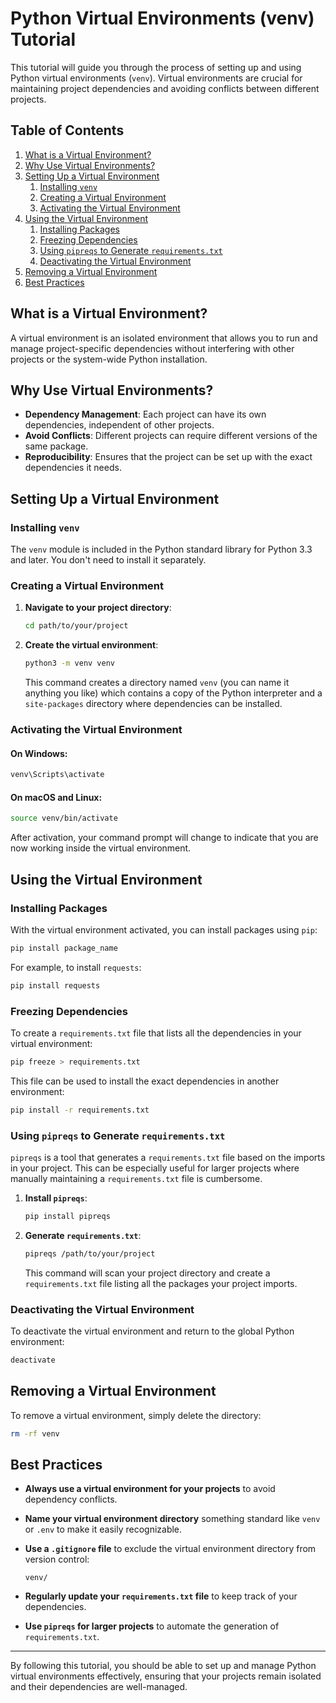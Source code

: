 # Python Virtual Environments (venv) Tutorial

This tutorial will guide you through the process of setting up and using Python virtual environments (`venv`). Virtual environments are crucial for maintaining project dependencies and avoiding conflicts between different projects.

## Table of Contents
1. [What is a Virtual Environment?](#what-is-a-virtual-environment)
2. [Why Use Virtual Environments?](#why-use-virtual-environments)
3. [Setting Up a Virtual Environment](#setting-up-a-virtual-environment)
    1. [Installing `venv`](#installing-venv)
    2. [Creating a Virtual Environment](#creating-a-virtual-environment)
    3. [Activating the Virtual Environment](#activating-the-virtual-environment)
4. [Using the Virtual Environment](#using-the-virtual-environment)
    1. [Installing Packages](#installing-packages)
    2. [Freezing Dependencies](#freezing-dependencies)
    3. [Using `pipreqs` to Generate `requirements.txt`](#using-pipreqs-to-generate-requirementstxt)
    4. [Deactivating the Virtual Environment](#deactivating-the-virtual-environment)
5. [Removing a Virtual Environment](#removing-a-virtual-environment)
6. [Best Practices](#best-practices)

## What is a Virtual Environment?

A virtual environment is an isolated environment that allows you to run and manage project-specific dependencies without interfering with other projects or the system-wide Python installation.

## Why Use Virtual Environments?

- **Dependency Management**: Each project can have its own dependencies, independent of other projects.
- **Avoid Conflicts**: Different projects can require different versions of the same package.
- **Reproducibility**: Ensures that the project can be set up with the exact dependencies it needs.

## Setting Up a Virtual Environment

### Installing `venv`

The `venv` module is included in the Python standard library for Python 3.3 and later. You don't need to install it separately.

### Creating a Virtual Environment

1. **Navigate to your project directory**:
    ```sh
    cd path/to/your/project
    ```

2. **Create the virtual environment**:
    ```sh
    python3 -m venv venv
    ```
    This command creates a directory named `venv` (you can name it anything you like) which contains a copy of the Python interpreter and a `site-packages` directory where dependencies can be installed.

### Activating the Virtual Environment

#### On Windows:
```sh
venv\Scripts\activate
```

#### On macOS and Linux:
```sh
source venv/bin/activate
```

After activation, your command prompt will change to indicate that you are now working inside the virtual environment.

## Using the Virtual Environment

### Installing Packages

With the virtual environment activated, you can install packages using `pip`:

```sh
pip install package_name
```

For example, to install `requests`:

```sh
pip install requests
```

### Freezing Dependencies

To create a `requirements.txt` file that lists all the dependencies in your virtual environment:

```sh
pip freeze > requirements.txt
```

This file can be used to install the exact dependencies in another environment:

```sh
pip install -r requirements.txt
```

### Using `pipreqs` to Generate `requirements.txt`

`pipreqs` is a tool that generates a `requirements.txt` file based on the imports in your project. This can be especially useful for larger projects where manually maintaining a `requirements.txt` file is cumbersome.

1. **Install `pipreqs`**:
    ```sh
    pip install pipreqs
    ```

2. **Generate `requirements.txt`**:
    ```sh
    pipreqs /path/to/your/project
    ```
    This command will scan your project directory and create a `requirements.txt` file listing all the packages your project imports.

### Deactivating the Virtual Environment

To deactivate the virtual environment and return to the global Python environment:

```sh
deactivate
```

## Removing a Virtual Environment

To remove a virtual environment, simply delete the directory:

```sh
rm -rf venv
```

## Best Practices

- **Always use a virtual environment for your projects** to avoid dependency conflicts.
- **Name your virtual environment directory** something standard like `venv` or `.env` to make it easily recognizable.
- **Use a `.gitignore` file** to exclude the virtual environment directory from version control:

    ```plaintext
    venv/
    ```

- **Regularly update your `requirements.txt` file** to keep track of your dependencies.
- **Use `pipreqs` for larger projects** to automate the generation of `requirements.txt`.

---

By following this tutorial, you should be able to set up and manage Python virtual environments effectively, ensuring that your projects remain isolated and their dependencies are well-managed.
